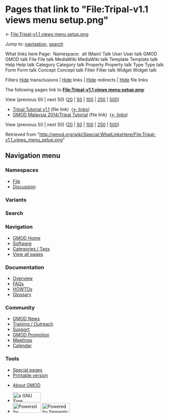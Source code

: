 <div id="mw-page-base" class="noprint">

</div>

<div id="mw-head-base" class="noprint">

</div>

<div id="content" class="mw-body" role="main">

<span id="top"></span>

<div id="mw-js-message" style="display:none;">

</div>



# <span dir="auto">Pages that link to "File:Tripal-v1.1 views menu setup.png"</span>

<div id="bodyContent">

<div id="contentSub">

← [File:Tripal-v1.1 views menu
setup.png](/wiki/File:Tripal-v1.1_views_menu_setup.png "File:Tripal-v1.1 views menu setup.png")

</div>

<div id="jump-to-nav" class="mw-jump">

Jump to: [navigation](#mw-navigation), [search](#p-search)

</div>

<div id="mw-content-text">

What links here Page:  Namespace:  all (Main) Talk User User talk GMOD
GMOD talk File File talk MediaWiki MediaWiki talk Template Template talk
Help Help talk Category Category talk Property Property talk Type Type
talk Form Form talk Concept Concept talk Filter Filter talk Widget
Widget talk

Filters
[Hide](/mediawiki/index.php?title=Special:WhatLinksHere/File:Tripal-v1.1_views_menu_setup.png&hidetrans=1 "Special:WhatLinksHere/File:Tripal-v1.1 views menu setup.png")
transclusions \|
[Hide](/mediawiki/index.php?title=Special:WhatLinksHere/File:Tripal-v1.1_views_menu_setup.png&hidelinks=1 "Special:WhatLinksHere/File:Tripal-v1.1 views menu setup.png")
links \|
[Hide](/mediawiki/index.php?title=Special:WhatLinksHere/File:Tripal-v1.1_views_menu_setup.png&hideredirs=1 "Special:WhatLinksHere/File:Tripal-v1.1 views menu setup.png")
redirects \|
[Hide](/mediawiki/index.php?title=Special:WhatLinksHere/File:Tripal-v1.1_views_menu_setup.png&hideimages=1 "Special:WhatLinksHere/File:Tripal-v1.1 views menu setup.png")
file links

The following pages link to **[File:Tripal-v1.1 views menu
setup.png](/wiki/File:Tripal-v1.1_views_menu_setup.png "File:Tripal-v1.1 views menu setup.png")**:

View (previous 50 \| next 50)
([20](/mediawiki/index.php?title=Special:WhatLinksHere/File:Tripal-v1.1_views_menu_setup.png&limit=20 "Special:WhatLinksHere/File:Tripal-v1.1 views menu setup.png")
\|
[50](/mediawiki/index.php?title=Special:WhatLinksHere/File:Tripal-v1.1_views_menu_setup.png&limit=50 "Special:WhatLinksHere/File:Tripal-v1.1 views menu setup.png")
\|
[100](/mediawiki/index.php?title=Special:WhatLinksHere/File:Tripal-v1.1_views_menu_setup.png&limit=100 "Special:WhatLinksHere/File:Tripal-v1.1 views menu setup.png")
\|
[250](/mediawiki/index.php?title=Special:WhatLinksHere/File:Tripal-v1.1_views_menu_setup.png&limit=250 "Special:WhatLinksHere/File:Tripal-v1.1 views menu setup.png")
\|
[500](/mediawiki/index.php?title=Special:WhatLinksHere/File:Tripal-v1.1_views_menu_setup.png&limit=500 "Special:WhatLinksHere/File:Tripal-v1.1 views menu setup.png"))

- [Tripal Tutorial
  v1.1](/wiki/Tripal_Tutorial_v1.1 "Tripal Tutorial v1.1") (file link) ‎
  <span class="mw-whatlinkshere-tools">([←
  links](/mediawiki/index.php?title=Special:WhatLinksHere&target=Tripal+Tutorial+v1.1 "Special:WhatLinksHere"))</span>
- [GMOD Malaysia 2014/Tripal
  Tutorial](/wiki/GMOD_Malaysia_2014/Tripal_Tutorial "GMOD Malaysia 2014/Tripal Tutorial")
  (file link) ‎ <span class="mw-whatlinkshere-tools">([←
  links](/mediawiki/index.php?title=Special:WhatLinksHere&target=GMOD+Malaysia+2014%2FTripal+Tutorial "Special:WhatLinksHere"))</span>

View (previous 50 \| next 50)
([20](/mediawiki/index.php?title=Special:WhatLinksHere/File:Tripal-v1.1_views_menu_setup.png&limit=20 "Special:WhatLinksHere/File:Tripal-v1.1 views menu setup.png")
\|
[50](/mediawiki/index.php?title=Special:WhatLinksHere/File:Tripal-v1.1_views_menu_setup.png&limit=50 "Special:WhatLinksHere/File:Tripal-v1.1 views menu setup.png")
\|
[100](/mediawiki/index.php?title=Special:WhatLinksHere/File:Tripal-v1.1_views_menu_setup.png&limit=100 "Special:WhatLinksHere/File:Tripal-v1.1 views menu setup.png")
\|
[250](/mediawiki/index.php?title=Special:WhatLinksHere/File:Tripal-v1.1_views_menu_setup.png&limit=250 "Special:WhatLinksHere/File:Tripal-v1.1 views menu setup.png")
\|
[500](/mediawiki/index.php?title=Special:WhatLinksHere/File:Tripal-v1.1_views_menu_setup.png&limit=500 "Special:WhatLinksHere/File:Tripal-v1.1 views menu setup.png"))

</div>

<div class="printfooter">

Retrieved from
"<http://gmod.org/wiki/Special:WhatLinksHere/File:Tripal-v1.1_views_menu_setup.png>"

</div>

<div id="catlinks" class="catlinks catlinks-allhidden">

</div>

<div class="visualClear">

</div>

</div>

</div>

<div id="mw-navigation">

## Navigation menu

<div id="mw-head">



<div id="left-navigation">

<div id="p-namespaces" class="vectorTabs" role="navigation"
aria-labelledby="p-namespaces-label">

### Namespaces

- <span id="ca-nstab-image"><a href="/wiki/File:Tripal-v1.1_views_menu_setup.png" accesskey="c"
  title="View the file page [c]">File</a></span>
- <span id="ca-talk"><a
  href="/mediawiki/index.php?title=File_talk:Tripal-v1.1_views_menu_setup.png&amp;action=edit&amp;redlink=1"
  accesskey="t"
  title="Discussion about the content page [t]">Discussion</a></span>

</div>

<div id="p-variants" class="vectorMenu emptyPortlet" role="navigation"
aria-labelledby="p-variants-label">

### 

### Variants[](#)

<div class="menu">

</div>

</div>

</div>

<div id="right-navigation">





</div>

<div id="p-search" role="search">

### Search

<div id="simpleSearch">

</div>

</div>

</div>

</div>

<div id="mw-panel">

<div id="p-logo" role="banner">

<a href="/wiki/Main_Page"
style="background-image: url(http://gmod.org/images/GMOD-cogs.png);"
title="Visit the main page"></a>

</div>

<div id="p-Navigation" class="portal" role="navigation"
aria-labelledby="p-Navigation-label">

### Navigation

<div class="body">

- <span id="n-GMOD-Home">[GMOD Home](/wiki/Main_Page)</span>
- <span id="n-Software">[Software](/wiki/GMOD_Components)</span>
- <span id="n-Categories-.2F-Tags">[Categories /
  Tags](/wiki/Categories)</span>
- <span id="n-View-all-pages">[View all
  pages](/wiki/Special:AllPages)</span>

</div>

</div>

<div id="p-Documentation" class="portal" role="navigation"
aria-labelledby="p-Documentation-label">

### Documentation

<div class="body">

- <span id="n-Overview">[Overview](/wiki/Overview)</span>
- <span id="n-FAQs">[FAQs](/wiki/Category:FAQ)</span>
- <span id="n-HOWTOs">[HOWTOs](/wiki/Category:HOWTO)</span>
- <span id="n-Glossary">[Glossary](/wiki/Glossary)</span>

</div>

</div>

<div id="p-Community" class="portal" role="navigation"
aria-labelledby="p-Community-label">

### Community

<div class="body">

- <span id="n-GMOD-News">[GMOD News](/wiki/GMOD_News)</span>
- <span id="n-Training-.2F-Outreach">[Training /
  Outreach](/wiki/Training_and_Outreach)</span>
- <span id="n-Support">[Support](/wiki/Support)</span>
- <span id="n-GMOD-Promotion">[GMOD
  Promotion](/wiki/GMOD_Promotion)</span>
- <span id="n-Meetings">[Meetings](/wiki/Meetings)</span>
- <span id="n-Calendar">[Calendar](/wiki/Calendar)</span>

</div>

</div>

<div id="p-tb" class="portal" role="navigation"
aria-labelledby="p-tb-label">

### Tools

<div class="body">

- <span id="t-specialpages"><a href="/wiki/Special:SpecialPages" accesskey="q"
  title="A list of all special pages [q]">Special pages</a></span>
- <span id="t-print"><a
  href="/mediawiki/index.php?title=Special:WhatLinksHere/File:Tripal-v1.1_views_menu_setup.png&amp;printable=yes"
  rel="alternate" accesskey="p"
  title="Printable version of this page [p]">Printable version</a></span>

</div>

</div>

</div>

</div>

<div id="footer" role="contentinfo">

- <span id="footer-places-about">[About
  GMOD](/wiki/GMOD:About "GMOD:About")</span>

<!-- -->

- <span id="footer-copyrightico">[<img src="http://www.gnu.org/graphics/gfdl-logo-small.png" width="88"
  height="31" alt="a GNU Free Documentation License" />](http://www.gnu.org/licenses/fdl-1.3.html)</span>
- <span id="footer-poweredbyico">[<img src="/mediawiki/skins/common/images/poweredby_mediawiki_88x31.png"
  width="88" height="31" alt="Powered by MediaWiki" />](//www.mediawiki.org/)
  [<img
  src="/mediawiki/extensions/SemanticMediaWiki/includes/../resources/images/smw_button.png"
  width="88" height="31" alt="Powered by Semantic MediaWiki" />](https://www.semantic-mediawiki.org/wiki/Semantic_MediaWiki)</span>

<div style="clear:both">

</div>

</div>
